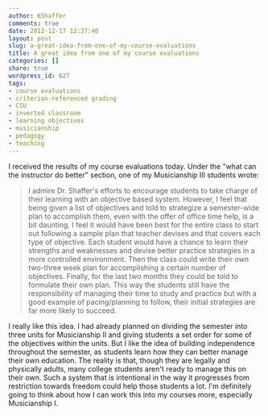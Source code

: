 ```yaml
---
author: KShaffer
comments: true
date: 2012-12-17 12:37:40
layout: post
slug: a-great-idea-from-one-of-my-course-evaluations
title: A great idea from one of my course evaluations
categories: []
share: true
wordpress_id: 627
tags:
- course evaluations
- criterion-referenced grading
- CSU
- inverted classroom
- learning objectives
- musicianship
- pedagogy
- teaching
---
```


I received the results of my course evaluations today. Under the "what can the instructor do better" section, one of my Musicianship III students wrote:



> I admire Dr. Shaffer's efforts to encourage students to take charge of their learning with an objective based system. However, I feel that being given a list of objectives and told to strategize a semester-wide plan to accomplish them, even with the offer of office time help, is a bit daunting. I feel it would have been best for the entire class to start out following a sample plan that teacher devises and that covers each type of objective. Each student would have a chance to learn their strengths and weaknesses and devise better practice strategies in a more controlled environment. Then the class could write their own two-three week plan for accomplishing a certain number of objectives. Finally, for the last two months they could be told to formulate their own plan. This way the students still have the responsibility of managing their time to study and practice but with a good example of pacing/planning to follow, their initial strategies are far more likely to succeed.



I really like this idea. I had already planned on dividing the semester into three units for Musicianship II and giving students a set order for some of the objectives within the units. But I like the idea of building independence throughout the semester, as students learn how they can better manage their own education. The reality is that, though they are legally and physically adults, many college students aren't ready to manage this on their own. Such a system that is intentional in the way it progresses from restriction towards freedom could help those students a lot. I'm definitely going to think about how I can work this into my courses more, especially Musicianship I.
